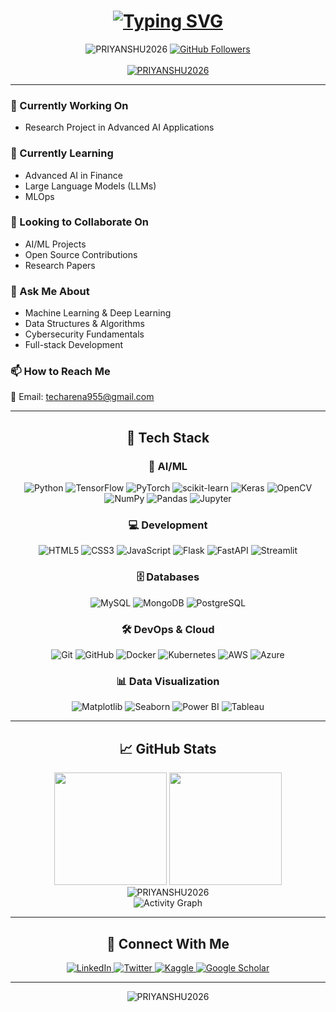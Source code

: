 <h1 align="center"> 
  <a href="https://git.io/typing-svg">
    <img src="https://readme-typing-svg.herokuapp.com?font=Fira+Code&weight=900&size=30&duration=3000&pause=1000&color=11F791&background=3BFFFD00&vCenter=true&width=600&height=50&lines=Hi+👋,+I'm+Priyanshu+Tiwari;OPEN+SOURCE+CONTRIBUTOR+🚀;Machine+Learning+Engineer+🤖;AI+Enthusiast+🧠;From+India+🇮🇳" alt="Typing SVG" />
  </a>
</h1>

<div align="center">
  <img src="https://komarev.com/ghpvc/?username=PRIYANSHU2026&label=Profile+Views&color=blue&style=for-the-badge" alt="PRIYANSHU2026" /> 
  <a href="https://github.com/PRIYANSHU2026?tab=followers">
    <img src="https://img.shields.io/github/followers/PRIYANSHU2026?label=Followers&style=social" alt="GitHub Followers">
  </a>
</div>

<br>

<div align="center">
  <a href="https://github.com/ryo-ma/github-profile-trophy">
    <img src="https://github-profile-trophy.vercel.app/?username=PRIYANSHU2026&theme=onedark&row=2&column=4&margin-w=15&margin-h=15" alt="PRIYANSHU2026" />
  </a>
</div>

---

### 🔭 Currently Working On
- Research Project in Advanced AI Applications

### 🌱 Currently Learning
- Advanced AI in Finance
- Large Language Models (LLMs)
- MLOps

### 👯 Looking to Collaborate On
- AI/ML Projects
- Open Source Contributions
- Research Papers

### 💬 Ask Me About
- Machine Learning & Deep Learning
- Data Structures & Algorithms
- Cybersecurity Fundamentals
- Full-stack Development

### 📫 How to Reach Me
📧 Email: [techarena955@gmail.com](mailto:techarena955@gmail.com)

---

<h2 align="center">🚀 Tech Stack</h2>

<div align="center">
  <h3>🧠 AI/ML</h3>
  <div>
    <img src="https://img.shields.io/badge/Python-3776AB?style=for-the-badge&logo=python&logoColor=white" alt="Python">
    <img src="https://img.shields.io/badge/TensorFlow-FF6F00?style=for-the-badge&logo=tensorflow&logoColor=white" alt="TensorFlow">
    <img src="https://img.shields.io/badge/PyTorch-EE4C2C?style=for-the-badge&logo=pytorch&logoColor=white" alt="PyTorch">
    <img src="https://img.shields.io/badge/scikit_learn-F7931E?style=for-the-badge&logo=scikit-learn&logoColor=white" alt="scikit-learn">
    <img src="https://img.shields.io/badge/Keras-D00000?style=for-the-badge&logo=Keras&logoColor=white" alt="Keras">
    <img src="https://img.shields.io/badge/OpenCV-5C3EE8?style=for-the-badge&logo=OpenCV&logoColor=white" alt="OpenCV">
    <img src="https://img.shields.io/badge/Numpy-013243?style=for-the-badge&logo=numpy&logoColor=white" alt="NumPy">
    <img src="https://img.shields.io/badge/Pandas-150458?style=for-the-badge&logo=pandas&logoColor=white" alt="Pandas">
    <img src="https://img.shields.io/badge/Jupyter-F37626?style=for-the-badge&logo=Jupyter&logoColor=white" alt="Jupyter">
  </div>

  <h3>💻 Development</h3>
  <div>
    <img src="https://img.shields.io/badge/HTML5-E34F26?style=for-the-badge&logo=html5&logoColor=white" alt="HTML5">
    <img src="https://img.shields.io/badge/CSS3-1572B6?style=for-the-badge&logo=css3&logoColor=white" alt="CSS3">
    <img src="https://img.shields.io/badge/JavaScript-F7DF1E?style=for-the-badge&logo=javascript&logoColor=black" alt="JavaScript">
    <img src="https://img.shields.io/badge/Flask-000000?style=for-the-badge&logo=flask&logoColor=white" alt="Flask">
    <img src="https://img.shields.io/badge/FastAPI-009688?style=for-the-badge&logo=FastAPI&logoColor=white" alt="FastAPI">
    <img src="https://img.shields.io/badge/Streamlit-FF4B4B?style=for-the-badge&logo=Streamlit&logoColor=white" alt="Streamlit">
  </div>

  <h3>🗄️ Databases</h3>
  <div>
    <img src="https://img.shields.io/badge/MySQL-4479A1?style=for-the-badge&logo=mysql&logoColor=white" alt="MySQL">
    <img src="https://img.shields.io/badge/MongoDB-47A248?style=for-the-badge&logo=mongodb&logoColor=white" alt="MongoDB">
    <img src="https://img.shields.io/badge/PostgreSQL-4169E1?style=for-the-badge&logo=postgresql&logoColor=white" alt="PostgreSQL">
  </div>

  <h3>🛠️ DevOps & Cloud</h3>
  <div>
    <img src="https://img.shields.io/badge/Git-F05032?style=for-the-badge&logo=git&logoColor=white" alt="Git">
    <img src="https://img.shields.io/badge/GitHub-181717?style=for-the-badge&logo=github&logoColor=white" alt="GitHub">
    <img src="https://img.shields.io/badge/Docker-2496ED?style=for-the-badge&logo=docker&logoColor=white" alt="Docker">
    <img src="https://img.shields.io/badge/Kubernetes-326CE5?style=for-the-badge&logo=kubernetes&logoColor=white" alt="Kubernetes">
    <img src="https://img.shields.io/badge/AWS-232F3E?style=for-the-badge&logo=amazon-aws&logoColor=white" alt="AWS">
    <img src="https://img.shields.io/badge/Azure-0089D6?style=for-the-badge&logo=microsoft-azure&logoColor=white" alt="Azure">
  </div>

  <h3>📊 Data Visualization</h3>
  <div>
    <img src="https://img.shields.io/badge/Matplotlib-11557C?style=for-the-badge&logo=matplotlib&logoColor=white" alt="Matplotlib">
    <img src="https://img.shields.io/badge/Seaborn-5C8DBC?style=for-the-badge" alt="Seaborn">
    <img src="https://img.shields.io/badge/PowerBI-F2C811?style=for-the-badge&logo=Power%20BI&logoColor=black" alt="Power BI">
    <img src="https://img.shields.io/badge/Tableau-E97627?style=for-the-badge&logo=Tableau&logoColor=white" alt="Tableau">
  </div>
</div>

---

<h2 align="center">📈 GitHub Stats</h2>

<div align="center">
  <img height="180em" src="https://github-readme-stats.vercel.app/api?username=PRIYANSHU2026&show_icons=true&theme=radical&include_all_commits=true&count_private=true"/>
  <img height="180em" src="https://github-readme-stats.vercel.app/api/top-langs/?username=PRIYANSHU2026&layout=compact&langs_count=8&theme=radical"/>
</div>

<div align="center">
  <img src="https://github-readme-streak-stats.herokuapp.com/?user=PRIYANSHU2026&theme=radical" alt="PRIYANSHU2026" />
</div>

<div align="center">
  <img src="https://activity-graph.herokuapp.com/graph?username=PRIYANSHU2026&theme=react-dark" alt="Activity Graph" />
</div>

---

<h2 align="center">🤝 Connect With Me</h2>

<div align="center">
  <a href="https://linkedin.com/in/PRIYANSHU2026" target="_blank">
    <img src="https://img.shields.io/badge/LinkedIn-0077B5?style=for-the-badge&logo=linkedin&logoColor=white" alt="LinkedIn">
  </a>
  <a href="https://twitter.com/PRIYANSHU2026" target="_blank">
    <img src="https://img.shields.io/badge/Twitter-1DA1F2?style=for-the-badge&logo=twitter&logoColor=white" alt="Twitter">
  </a>
  <a href="https://kaggle.com/PRIYANSHU2026" target="_blank">
    <img src="https://img.shields.io/badge/Kaggle-20BEFF?style=for-the-badge&logo=Kaggle&logoColor=white" alt="Kaggle">
  </a>
  <a href="https://scholar.google.com/citations?user=PRIYANSHU2026" target="_blank">
    <img src="https://img.shields.io/badge/Google_Scholar-4285F4?style=for-the-badge&logo=google-scholar&logoColor=white" alt="Google Scholar">
  </a>
</div>

---

<div align="center">
  <img src="https://github-profile-trophy.vercel.app/?username=PRIYANSHU2026&theme=gruvbox&no-frame=true&no-bg=true&margin-w=15&column=7" alt="PRIYANSHU2026" />
</div>
